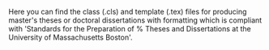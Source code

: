 Here you can find the class (.cls) and template (.tex) files for producing master's theses or doctoral dissertations with formatting which is compliant with 'Standards for the Preparation of
% Theses and Dissertations at the University of Massachusetts Boston'.
